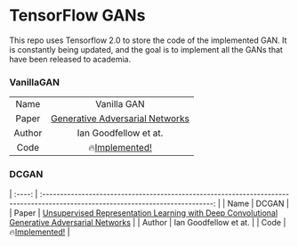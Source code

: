 # TensorFlow GANs

This repo uses Tensorflow 2.0 to store the code of the implemented GAN. It is constantly being updated, and the goal is to implement all the GANs that have been released to academia.


### VanillaGAN

|        |                                                                                           |
| :----: | :---------------------------------------------------------------------------------------: |
|  Name  |                                        Vanilla GAN                                        |
| Paper  |            [Generative Adversarial Networks](https://arxiv.org/abs/1406.2661)             |
| Author |                                   Ian Goodfellow et at.                                   |
|  Code  | 🔥[Implemented!](https://github.com/marload/TensorFlow-GANs/tree/master/gans/vanilla-GAN) |

### DCGAN

| :----: | :------------------------------------------------------------------------------------------------------------------------------: |
|  Name  |                                                              DCGAN                                                               |
| Paper  | [Unsupervised Representation Learning with Deep Convolutional Generative Adversarial Networks](https://arxiv.org/abs/1511.06434) |
| Author |                                                      Ian Goodfellow et at.                                                       |
|  Code  |                       🔥[Implemented!](https://github.com/marload/TensorFlow-GANs/tree/master/gans/DCGAN)                        |